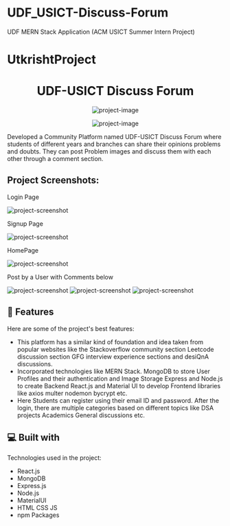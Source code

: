 # UDF_USICT-Discuss-Forum
UDF MERN Stack Application (ACM USICT Summer Intern Project)


# UtkrishtProject



<h1 align="center" id="title">UDF-USICT Discuss Forum</h1>

<p align="center"><img src="https://res.cloudinary.com/dg7vmgqxl/image/upload/v1694029883/UDF%20Images/owonoanlvhonkv1raiqz.png" alt="project-image"></p>


<p align="center"><img src="https://res.cloudinary.com/dg7vmgqxl/image/upload/v1694029883/UDF%20Images/rezupoqebgmgf84b0g0z.jpg" alt="project-image"></p>



<p id="description">Developed a Community Platform named UDF-USICT Discuss Forum where students of different years and branches can share their opinions problems and doubts. They can post Problem images and discuss them with each other through a comment section.</p>

<h2>Project Screenshots:</h2>

<p>Login Page</p>
<img src="https://res.cloudinary.com/dg7vmgqxl/image/upload/v1694029956/UDF%20Images/nchmwefhbbtbn1tegclf.jpg" alt="project-screenshot" >

<p>Signup Page</p>
<img src="https://res.cloudinary.com/dg7vmgqxl/image/upload/v1694029956/UDF%20Images/njv7dbgela7qyw6vkvav.jpg" alt="project-screenshot" >

<p>HomePage</p>
<img src="https://res.cloudinary.com/dg7vmgqxl/image/upload/v1694029956/UDF%20Images/wgbhc903qtryzminmqw2.jpg" alt="project-screenshot" >

<p>Post by a User with Comments below</p>
<img src="https://res.cloudinary.com/dg7vmgqxl/image/upload/v1694029957/UDF%20Images/gwcixb9woawcneb3ixwq.jpg" alt="project-screenshot">

<img src="https://res.cloudinary.com/dg7vmgqxl/image/upload/v1694029958/UDF%20Images/gzt7tzhotmdrwpdqlams.jpg" alt="project-screenshot" >

<img src="https://res.cloudinary.com/dg7vmgqxl/image/upload/v1694029958/UDF%20Images/wfr0nlsmvgjwignvuhz2.jpg" alt="project-screenshot">

  
  
<h2>🧐 Features</h2>

Here are some of the project's best features:

*   This platform has a similar kind of foundation and idea taken from popular websites like the Stackoverflow community section Leetcode discussion section GFG interview experience sections and desiQnA discussions.
*   Incorporated technologies like MERN Stack. MongoDB to store User Profiles and their authentication and Image Storage Express and Node.js to create Backend React.js and Material UI to develop Frontend libraries like axios multer nodemon bycrypt etc.
*   Here Students can register using their email ID and password. After the login, there are multiple categories based on different topics like DSA projects Academics General discussions etc.

  
  
<h2>💻 Built with</h2>

Technologies used in the project:

*   React.js
*   MongoDB
*   Express.js
*   Node.js
*   MaterialUI
*   HTML CSS JS
*   npm Packages
